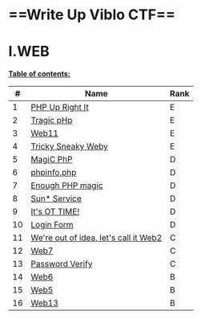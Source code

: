 # **==Write Up Viblo CTF==** 

# I.WEB

<u>**Table of contents:**</u>

| #    | Name                                             | Rank |
| ---- | ------------------------------------------------ | ---- |
| 1    | [PHP Up Right It](PHPUpRightIt.md)               | E    |
| 2    | [Tragic pHp](TragicpHp.md)                       | E    |
| 3    | [Web11](Web11.md)                                | E    |
| 4    | [Tricky Sneaky Weby](TrickySneakyWeby.md)        | E    |
| 5    | [MagiC PhP](MagiCPhP.md)                         | D    |
| 6    | [phpinfo.php](phpinfo.md)                        | D    |
| 7    | [Enough PHP magic](EnoughPHPmagic.md)            | D    |
| 8    | [Sun* Service](Sun*Service.md)                   | D    |
| 9    | [It's OT TIME!](ItOTTIME.md)                     | D    |
| 10   | [Login Form](LoginForm.md)                       | D    |
| 11   | [We're out of idea, let's call it Web2](Web2.md) | C    |
| 12   | [Web7](Web7.md)                                  | C    |
| 13   | [Password Verify](PasswordVerify.md)             | C    |
| 14   | [Web6](Web6.md)                                  | B    |
| 15   | [Web5](Web5.md)                                  | B    |
| 16   | [Web13](Web13.md)                                | B    |


